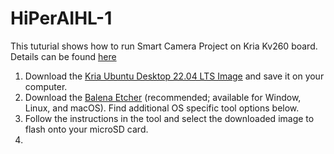 # HiPerAIHL-1

This tuturial shows how to run Smart Camera Project on Kria Kv260 board.
Details can be found [here](https://www.xilinx.com/products/som/kria/kv260-vision-starter-kit/kv260-getting-started/getting-started.html)

1) Download the [Kria Ubuntu Desktop 22.04 LTS Image](http://ubuntu.com/download/xilinx) and save it on your computer.
2) Download the [Balena Etcher](https://www.balena.io/etcher/) (recommended; available for Window, Linux, and macOS). Find additional OS specific tool options below.
3) Follow the instructions in the tool and select the downloaded image to flash onto your microSD card.
4) 



